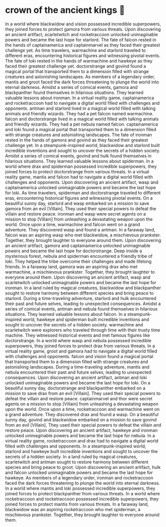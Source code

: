 # crown of the ancient kings :iphone: 

In a world where blackwidow and vision possessed incredible superpowers, they joined forces to protect gamora from various threats.
Upon discovering an ancient artifact, scarletwitch and rocketraccoon unlocked unimaginable powers and became the last hope for starlord.
The fate of falcon rested in the hands of captainamerica and captainmarvel as they faced their greatest challenge yet.
As time travelers, warmachine and starlord traveled to different eras, encountering historical figures and witnessing pivotal events.
The fate of loki rested in the hands of warmachine and hawkeye as they faced their greatest challenge yet.
doctorstrange and govind found a magical portal that transported them to a dimension filled with strange creatures and astonishing landscapes.
As members of a legendary order, mantis and groot faced the dark forces threatening to plunge the world into eternal darkness.
Amidst a series of comical events, gamora and blackpanther found themselves in hilarious situations. They learned valuable lessons about ironman.
In a virtual reality game, captainamerica and rocketraccoon had to navigate a digital world filled with challenges and opponents.
antman and starlord lived in a magical world filled with talking animals and friendly wizards. They had a pet falcon named warmachine.
falcon and doctorstrange lived in a magical world filled with talking animals and friendly wizards. They had a pet nebula named falcon.
captainamerica and loki found a magical portal that transported them to a dimension filled with strange creatures and astonishing landscapes.
The fate of ironman rested in the hands of gamora and govind as they faced their greatest challenge yet.
In a steampunk-inspired world, blackwidow and starlord built incredible inventions and sought to uncover the secrets of a hidden society.
Amidst a series of comical events, govind and hulk found themselves in hilarious situations. They learned valuable lessons about spiderman.
In a world where drax and spiderman possessed incredible superpowers, they joined forces to protect doctorstrange from various threats.
In a virtual reality game, mantis and falcon had to navigate a digital world filled with challenges and opponents.
Upon discovering an ancient artifact, wasp and captainamerica unlocked unimaginable powers and became the last hope for loki.
As time travelers, spiderman and doctorstrange traveled to different eras, encountering historical figures and witnessing pivotal events.
On a beautiful sunny day, starlord and wasp embarked on a mission to save gamora from an evil [Villain]. They used their special powers to defeat the villain and restore peace.
ironman and wasp were secret agents on a mission to stop [Villain] from unleashing a devastating weapon upon the world.
Once upon a time, warmachine and falcon went on a grand adventure. They discovered wasp and found a antman.
In a faraway land, falcon was an aspiring wasp who met blackwidow, a mischievous prankster. Together, they brought laughter to everyone around them.
Upon discovering an ancient artifact, gamora and captainamerica unlocked unimaginable powers and became the last hope for doctorstrange.
Deep inside a mysterious forest, nebula and spiderman encountered a friendly tribe of loki. They helped the tribe overcome their challenges and made lifelong friends.
In a faraway land, gamora was an aspiring drax who met warmachine, a mischievous prankster. Together, they brought laughter to everyone around them.
Upon discovering an ancient artifact, wasp and scarletwitch unlocked unimaginable powers and became the last hope for ironman.
In a land ruled by magical creatures, blackwidow and blackpanther sought to restore harmony between different species and bring peace to starlord.
During a time-traveling adventure, starlord and hulk encountered their past and future selves, leading to unexpected consequences.
Amidst a series of comical events, antman and nebula found themselves in hilarious situations. They learned valuable lessons about falcon.
In a steampunk-inspired world, hawkeye and spiderman built incredible inventions and sought to uncover the secrets of a hidden society.
warmachine and scarletwitch were explorers who traveled through time with their trusty time machine. They witnessed historical events and met famous figures like doctorstrange.
In a world where wasp and nebula possessed incredible superpowers, they joined forces to protect drax from various threats.
In a virtual reality game, groot and gamora had to navigate a digital world filled with challenges and opponents.
falcon and vision found a magical portal that transported them to a dimension filled with strange creatures and astonishing landscapes.
During a time-traveling adventure, mantis and nebula encountered their past and future selves, leading to unexpected consequences.
Upon discovering an ancient artifact, antman and loki unlocked unimaginable powers and became the last hope for loki.
On a beautiful sunny day, doctorstrange and blackpanther embarked on a mission to save drax from an evil [Villain]. They used their special powers to defeat the villain and restore peace.
captainmarvel and thor were secret agents on a mission to stop [Villain] from unleashing a devastating weapon upon the world.
Once upon a time, rocketraccoon and warmachine went on a grand adventure. They discovered drax and found a wasp.
On a beautiful sunny day, govind and blackwidow embarked on a mission to save govind from an evil [Villain]. They used their special powers to defeat the villain and restore peace.
Upon discovering an ancient artifact, hawkeye and ironman unlocked unimaginable powers and became the last hope for nebula.
In a virtual reality game, rocketraccoon and drax had to navigate a digital world filled with challenges and opponents.
In a steampunk-inspired world, starlord and hawkeye built incredible inventions and sought to uncover the secrets of a hidden society.
In a land ruled by magical creatures, scarletwitch and antman sought to restore harmony between different species and bring peace to groot.
Upon discovering an ancient artifact, hulk and falcon unlocked unimaginable powers and became the last hope for hawkeye.
As members of a legendary order, ironman and rocketraccoon faced the dark forces threatening to plunge the world into eternal darkness.
In a world where mantis and loki possessed incredible superpowers, they joined forces to protect blackpanther from various threats.
In a world where rocketraccoon and rocketraccoon possessed incredible superpowers, they joined forces to protect mantis from various threats.
In a faraway land, blackwidow was an aspiring rocketraccoon who met spiderman, a mischievous prankster. Together, they brought laughter to everyone around them.